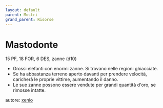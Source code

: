 ```yaml
---
layout: default
parent: Mostri
grand_parent: Risorse
---
```


# Mastodonte
15 PF, 18 FOR, 6 DES, zanne (d10)
- Grossi elefanti con enormi zanne. Si trovano nelle regioni ghiacciate.
- Se ha abbastanza terreno aperto davanti per prendere velocità, caricherà le proprie vittime, aumentando il danno.
- Le sue zanne possono essere vendute per grandi quantità d'oro, se rimosse intatte.

autore: [xenio](https://xenioinabottle.blogspot.com)

